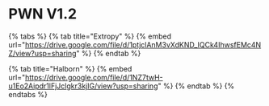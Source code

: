 # PWN V1.2

{% tabs %}
{% tab title="Extropy" %}
{% embed url="https://drive.google.com/file/d/1ptjclAnM3vXdKND_IQCk4IhwsfEMc4NZ/view?usp=sharing" %}
{% endtab %}

{% tab title="Halborn" %}
{% embed url="https://drive.google.com/file/d/1NZ7twH-u1Eo2Aipdr1lFjJclgkr3kjIG/view?usp=sharing" %}
{% endtab %}
{% endtabs %}

